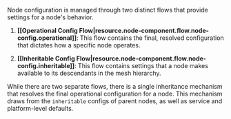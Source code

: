 
Node configuration is managed through two distinct flows that provide settings for a node's behavior.

1.  **[[Operational Config Flow|resource.node-component.flow.node-config.operational]]**: This flow contains the final, resolved configuration that dictates how a specific node operates.

2.  **[[Inheritable Config Flow|resource.node-component.flow.node-config.inheritable]]**: This flow contains settings that a node makes available to its descendants in the mesh hierarchy.

While there are two separate flows, there is a single inheritance mechanism that resolves the final operational configuration for a node. This mechanism draws from the `inheritable` configs of parent nodes, as well as service and platform-level defaults.
